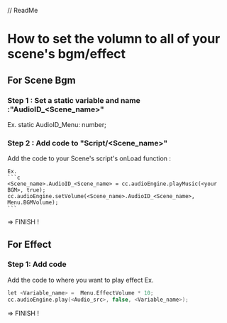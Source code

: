 // ReadMe
# How to set the volumn to all of your scene's bgm/effect

## For Scene Bgm
### Step 1 : Set a static variable and name :"AudioID_<Scene_name>"
  Ex. static AudioID_Menu: number;
### Step 2 : Add code to "Script/<Scene_name>"
  Add the code to your Scene's script's onLoad function :

    Ex. 
    ```c
    <Scene_name>.AudioID_<Scene_name> = cc.audioEngine.playMusic(<your BGM>, true);
    cc.audioEngine.setVolume(<Scene_name>.AudioID_<Scene_name>, Menu.BGMVolume);
    ```

=> FINISH !

## For Effect

### Step 1: Add code
  Add the code to where you want to play effect
  Ex.
  ```c
  let <Variable_name> =  Menu.EffectVolume * 10;
  cc.audioEngine.play(<Audio_src>, false, <Variable_name>);
  ```

=> FINISH !